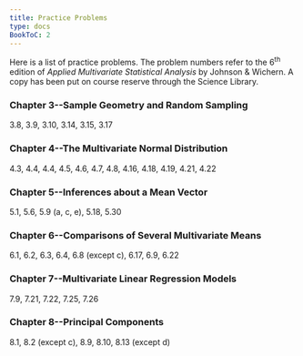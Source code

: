 ```yaml
---
title: Practice Problems
type: docs
BookToC: 2
---
```


Here is a list of practice problems. The problem numbers refer to the 6<sup>th</sup> edition of *Applied Multivariate Statistical Analysis* by Johnson & Wichern. A copy has been put on course reserve through the Science Library.

### Chapter 3--Sample Geometry and Random Sampling

3.8, 3.9, 3.10, 3.14, 3.15, 3.17

### Chapter 4--The Multivariate Normal Distribution

4.3, 4.4, 4.4, 4.5, 4.6, 4.7, 4.8, 4.16, 4.18, 4.19, 4.21, 4.22

### Chapter 5--Inferences about a Mean Vector

5.1, 5.6, 5.9 (a, c, e), 5.18, 5.30

### Chapter 6--Comparisons of Several Multivariate Means

6.1, 6.2, 6.3, 6.4, 6.8 (except c), 6.17, 6.9, 6.22

### Chapter 7--Multivariate Linear Regression Models

7.9, 7.21, 7.22, 7.25, 7.26

### Chapter 8--Principal Components

8.1, 8.2 (except c), 8.9, 8.10, 8.13 (except d)
